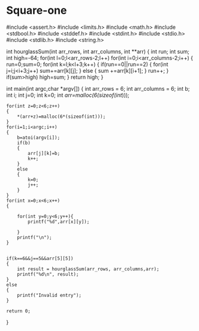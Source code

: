 # Square-one
#include <assert.h>
#include <limits.h>
#include <math.h>
#include <stdbool.h>
#include <stddef.h>
#include <stdint.h>
#include <stdio.h>
#include <stdlib.h>
#include <string.h>


int hourglassSum(int arr_rows, int arr_columns, int **arr) 
{
    int run;
    int sum;
    int high=-64;
    for(int l=0;l<arr_rows-2;l++)
    for(int i=0;i<arr_columns-2;i++)
    {
        run=0;sum=0;
        for(int k=l;k<l+3;k++)
        {
            if(run==0||run==2)
            {
                for(int j=i;j<i+3;j++)
                sum+=arr[k][j];
            }
            else
            {
                sum +=arr[k][i+1];
            }
            run++;
        }            
        if(sum>high)
        high=sum;
    }
    return high;
}    


int main(int argc,char *argv[])
{
    int arr_rows = 6;
    int arr_columns = 6;
    int b; int i;
    int j=0; int k=0;
    int **arr=malloc(6*(sizeof(int*)));
    
    for(int z=0;z<6;z++)
    {
        *(arr+z)=malloc(6*(sizeof(int)));
    }
    for(i=1;i<argc;i++)
    {
        b=atoi(argv[i]);
        if(b)
        {
            arr[j][k]=b;
            k++;
        }    
        else
        {
            k=0;
            j++;
        }     
    }
    for(int x=0;x<6;x++)
    {
        
        for(int y=0;y<6;y++){
            printf("%d",arr[x][y]);

        }
        printf("\n");    
    }
    
    
    if(k==6&&j==5&&arr[5][5])
    {
        int result = hourglassSum(arr_rows, arr_columns,arr);
        printf("%d\n", result);
    }
    else
    {
        printf("Invalid entry");
    }
    
    return 0;
}
